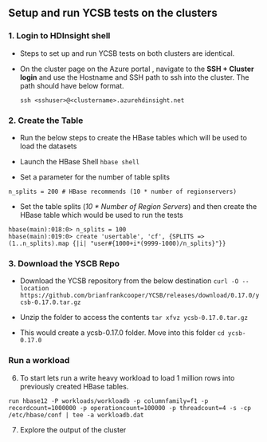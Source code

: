 ## Setup and run YCSB tests on the clusters

### 1. Login to HDInsight shell

- Steps to set up and run YCSB tests on both clusters are identical. 
- On the cluster page on the Azure portal , navigate to the **SSH + Cluster login** and use the Hostname and SSH path to ssh into the
    cluster.  The path should have below format. 
    
    ``` ssh <sshuser>@<clustername>.azurehdinsight.net ```

### 2. Create the Table 
- Run the below steps to create the HBase tables which will be used to load the datasets
 
 - Launch the HBase Shell
```hbase shell ```
- Set a parameter for the number of table splits
```
n_splits = 200 # HBase recommends (10 * number of regionservers)
```
- Set the table splits (*10 * Number of Region Servers*) and then create the HBase table which would be used to run the tests 
```
hbase(main):018:0> n_splits = 100
hbase(main):019:0> create 'usertable', 'cf', {SPLITS => (1..n_splits).map {|i| "user#{1000+i*(9999-1000)/n_splits}"}}
```
### 3. Download the YSCB Repo 
- Download the YCSB repository from the below destination
  ``` curl -O --location https://github.com/brianfrankcooper/YCSB/releases/download/0.17.0/ycsb-0.17.0.tar.gz ```

- Unzip the folder to access the contents
```tar xfvz ycsb-0.17.0.tar.gz ```
- This would create a  ycsb-0.17.0 folder. Move into this folder
``` cd ycsb-0.17.0 ```

### Run a workload 

6.  To start lets run a write heavy workload to load 1 million rows into previously created HBase tables.
```
run hbase12 -P workloads/workloadb -p columnfamily=f1 -p recordcount=1000000 -p operationcount=100000 -p threadcount=4 -s -cp /etc/hbase/conf | tee -a workloadb.dat

```
7. Explore the output of the cluster 


<!--stackedit_data:
eyJoaXN0b3J5IjpbLTk4MDU3NzIyLC00NjQ3NDI0MDcsMTE2MD
UwOTExOSwyMzk0NTM5OCwzNjEwMjY0NDMsMTU5MDc0MjA4Niwx
MDUxMTIzOTE5LC0yMDgwMzQ0MzA5LC0xNTQ4Nzc5MCwtMTY3MT
AxMjI1LC0xOTEzNDYxNDIwLC0xNTYxMzgzMjczLDE1NDIxMzM3
MCwxNTExMjEyMjk2XX0=
-->